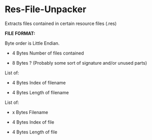 # Res-File-Unpacker
Extracts files contained in certain resource files (.res)

**FILE FORMAT:**

Byte order is Little Endian.

* 4 Bytes   Number of files contained

* 8 Bytes   ? (Probably some sort of signature and/or unused parts)

List of:

* 4 Bytes   Index of filename

* 4 Bytes   Length of filename

List of:

* x Bytes   Filename

* 4 Bytes   Index of file

* 4 Bytes   Length of file
